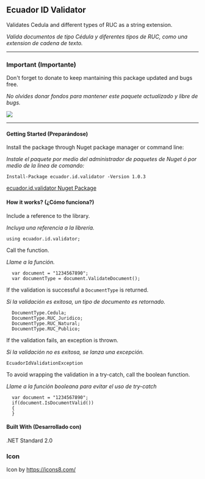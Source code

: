 ## Ecuador ID Validator

Validates Cedula and different types of RUC as a string extension.

*Valida documentos de tipo Cédula y diferentes tipos de RUC, como una extension de cadena de texto.*

------------

### Important (Importante)

Don't forget to donate to keep mantaining this package updated and bugs free.

*No olvides donar fondos para mantener este paquete actualizado y libre de bugs.*

[![](https://www.paypalobjects.com/en_US/i/btn/btn_donateCC_LG.gif)](https://www.paypal.com/cgi-bin/webscr?cmd=_s-xclick&hosted_button_id=FTFYBE7RV4ZS4)

------------

#### Getting Started (Preparándose)

Install the package through Nuget package manager or command line:

*Instale el paquete por medio del administrador de paquetes de Nuget ó por medio de la linea de comando:*

```
Install-Package ecuador.id.validator -Version 1.0.3
```

[ecuador.id.validator Nuget Package](https://www.nuget.org/packages/ecuador.id.validator/) 

#### How it works? (¿Cómo funciona?)

Include a reference to the library.

*Incluya una referencia a la librería.*

```
using ecuador.id.validator;
```

Call the function.

*Llame a la función.*

```
  var document = "1234567890";
  var documentType = document.ValidateDocument();
```
If the validation is successful a `DocumentType` is returned.

*Si la validación es exitosa, un tipo de documento es retornado.*

```
  DocumentType.Cedula;
  DocumentType.RUC_Juridico;
  DocumentType.RUC_Natural;
  DocumentType.RUC_Publico;
```

If the validation fails, an exception is thrown.

*Si la validación no es exitosa, se lanza una excepción.*

```
EcuadorIdValidationException
```

To avoid wrapping the validation in a try-catch, call the boolean function.

*Llame a la función booleana para evitar el uso de try-catch*

```
  var document = "1234567890";
  if(document.IsDocumentValid())
  {
  }
```

#### Built With (Desarrollado con)

.NET Standard 2.0

### Icon
Icon by https://icons8.com/